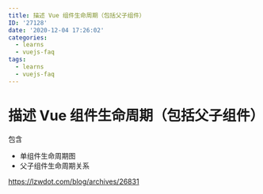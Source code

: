```yaml
---
title: 描述 Vue 组件生命周期（包括父子组件）
ID: '27128'
date: '2020-12-04 17:26:02'
categories:
  - learns
  - vuejs-faq
tags:
  - learns
  - vuejs-faq
---
```


# 描述 Vue 组件生命周期（包括父子组件）

包含

- 单组件生命周期图
- 父子组件生命周期关系

https://lzwdot.com/blog/archives/26831
 
 
